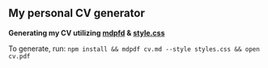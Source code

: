 ## My personal CV generator

**Generating my CV utilizing [mdpfd](https://github.com/bluehatbrit/mdpdf) & [style.css](https://github.com/ungoldman/style.css)**

To generate, run: `npm install && mdpdf cv.md --style styles.css && open cv.pdf`